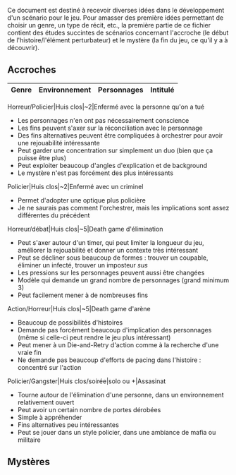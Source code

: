 Ce document est destiné à recevoir diverses idées dans le développement d'un
scénario pour le jeu.
Pour amasser des première idées permettant de choisir un genre, un type de
récit, etc., la première partie de ce fichier contient des études succintes de
scénarios concernant l'accroche (le début de l'histoire/l'élément perturbateur)
et le mystère (la fin du jeu, ce qu'il y a à découvrir).

## Accroches
Genre|Environnement|Personnages|Intitulé
-----|-------------|-----------|--------

Horreur/Policier|Huis clos|~2|Enfermé avec la personne qu'on a tué
- Les personnages n'en ont pas nécessairement conscience
- Les fins peuvent s'axer sur la réconciliation avec le personnage
- Des fins alternatives peuvent être compliquées à orchestrer pour avoir une
  rejouabilité intéressante
- Peut garder une concentration sur simplement un duo (bien que ça puisse être
  plus)
- Peut exploiter beaucoup d'angles d'explication et de background
- Le mystère n'est pas forcément des plus intéressants

Policier|Huis clos|~2|Enfermé avec un criminel
- Permet d'adopter une optique plus policière
- Je ne saurais pas comment l'orchestrer, mais les implications sont assez
  différentes du précédent

Horreur/débat|Huis clos|~5|Death game d'élimination
- Peut s'axer autour d'un timer, qui peut limiter la longueur du jeu, améliorer
  la rejouabilité et donner un contexte très intéressant
- Peut se décliner sous beaucoup de formes : trouver un coupable, éliminer un
  infecté, trouver un imposteur *sus*
- Les pressions sur les personnages peuvent aussi être changées
- Modèle qui demande un grand nombre de personnages (grand minimum 3)
- Peut facilement mener à de nombreuses fins

Action/Horreur|Huis clos|~5|Death game d'arène
- Beaucoup de possibilités d'histoires
- Demande pas forcément beaucoup d'implication des personnages (même si celle-ci
  peut rendre le jeu plus intéressant)
- Peut mener à un Die-and-Retry d'action comme à la recherche d'une vraie fin
- Ne demande pas beaucoup d'efforts de pacing dans l'histoire : concentré sur
  l'action

Policier/Gangster|Huis clos/soirée|solo ou +|Assasinat
- Tourne autour de l'élimination d'une personne, dans un environnement
  relativement ouvert
- Peut avoir un certain nombre de portes dérobées
- Simple à appréhender
- Fins alternatives peu intéressantes
- Peut se jouer dans un style policier, dans une ambiance de mafia ou militaire

## Mystères
